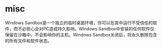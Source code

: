 # misc

Windows Sandbox是一个独立的临时桌面环境，你可以在其中运行不受信任的软件，而不必担心会对PC造成持久影响。Windows Sandbox中安装的任何软件仅保留在沙箱中，不会影响你的主机。Windows Sandbox关闭后，将永久删除包含的所有文件和软件状态。